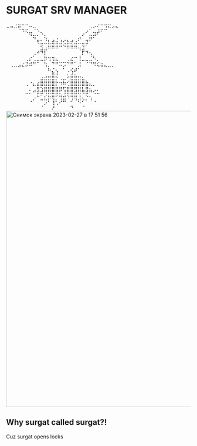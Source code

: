 # SURGAT SRV MANAGER
⠤⠶⠬⢿⣉⣉⠒⢤⡀⠀⠀⠀⠀⠀⠀⠀⠀⠀⠀⠀⠀⠀⡠⠔⢊⣉⣹⠯⠴⠦
⠀⠀⠀⠀⠈⠑⢶⣀⡈⠢⡀⠀⠀⠀⠀⠀⠀⠀⠀⠀⡠⠊⣀⣲⠞⠁⠀⠀⠀⠀
⠀⠀⠀⠀⠀⠀⠀⠙⣤⠄⠱⡄⣠⣐⢠⡠⣄⣠⢀⠞⠀⢤⠟⠁⠀⠀⠀⠀⠀⠀
⠀⠀⠀⠀⠀⠀⠀⠀⠈⢟⢉⣿⣿⣿⠿⠺⣿⣷⣿⣉⢻⠋⠀⠀⠀⠀⠀⠀⠀⠀
⠀⠀⠀⠀⠀⠀⠀⢀⠴⠻⡏⠀⠀⠀⠀⠀⠀⠀⠀⠈⡟⠲⢄⠀⠀⠀⠀⠀⠀⠀
⠀⠀⠀⠀⠀⢀⡔⢁⣀⣀⡷⢲⢲⣄⠀⠀⢀⣔⠒⢸⣀⣀⣈⠣⡀⠀⠀⠀⠀⠀
⠀⢀⣀⣠⣔⡽⠾⠛⠉⠀⢳⡀⠙⠛⠭⡩⠙⠛⠁⣸⠀⠈⠙⠻⢮⣶⣄⣀⡀⠀
⠀⠀⠀⠀⠀⠀⠀⠀⠀⠀⠀⠓⣌⢢⠀⠁⠠⢪⠞⠁⠀⠀⠀⠀⠀⠀⠀⠀⠀⠀
⠀⠀⠀⠀⠀⠀⠀⠀⠀⣠⣴⣶⣿⡯⢀⣀⠵⣿⣷⣶⣄⠀⠀⠀⠀⠀⠀⠀⠀⠀
⠀⠀⠀⠀⠀⢀⠐⣄⣴⣿⣿⣿⣿⡗⠲⠷⢊⣿⣿⣿⣿⣷⣄⡀⠀⠀⠀⠀⠀⠀
⠀⠀⠀⠀⠀⠀⠄⣠⣻⣱⣿⣿⣿⣿⡿⢫⣿⣿⣻⣿⣧⣻⣦⡠⠄⠀⠀⠀⠀⠀
⠀⠀⠀⠀⠀⠉⠁⢀⠯⠋⡜⣯⣿⠟⢷⣼⢻⢿⣿⢹⡈⠫⢄⠈⠉⠀⠀⠀⠀⠀
⠀⠀⠀⠀⠀⠀⠐⠁⠀⠉⡩⠃⢸⢃⠜⠛⠀⠊⠈⠫⠊⠁⠈⠐⠀⠀⠀⠀⠀⠀
⠀⠀⠀⠀⠀⠀⠀⠀⠀⠈⠀⠀⠜⠀⠀⠀⠀⠙⠀⠀⠈⠀⠀⠀⠀⠀⠀⠀⠀⠀
<img width="805" alt="Снимок экрана 2023-02-27 в 17 51 56" src="https://user-images.githubusercontent.com/28197361/221581537-49f97539-5571-4c6e-afbd-dfb01fd5e918.png">



## Why surgat called surgat?!

Cuz surgat opens locks

